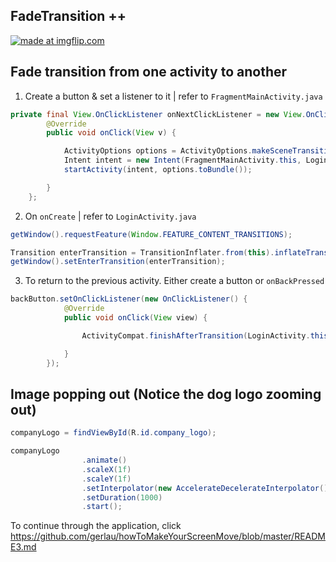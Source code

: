 ## FadeTransition ++ 

<a href="https://imgflip.com/gif/2vld69"><img src="https://i.imgflip.com/2vld69.gif" title="made at imgflip.com"/></a>

## Fade transition from one activity to another

1) Create a button & set a listener to it | refer to `FragmentMainActivity.java`
```java
private final View.OnClickListener onNextClickListener = new View.OnClickListener() {
        @Override
        public void onClick(View v) {

            ActivityOptions options = ActivityOptions.makeSceneTransitionAnimation(FragmentMainActivity.this);
            Intent intent = new Intent(FragmentMainActivity.this, LoginActivity.class);
            startActivity(intent, options.toBundle());

        }
    };
```

2) On `onCreate` | refer to `LoginActivity.java`
```java
getWindow().requestFeature(Window.FEATURE_CONTENT_TRANSITIONS);

Transition enterTransition = TransitionInflater.from(this).inflateTransition(R.transition.fade);
getWindow().setEnterTransition(enterTransition);
```

3) To return to the previous activity. Either create a button or `onBackPressed`
```java
backButton.setOnClickListener(new OnClickListener() {
            @Override
            public void onClick(View view) {

                ActivityCompat.finishAfterTransition(LoginActivity.this);

            }
        });
```

## Image popping out (Notice the dog logo zooming out)

```java
companyLogo = findViewById(R.id.company_logo);

companyLogo
                .animate()
                .scaleX(1f)
                .scaleY(1f)
                .setInterpolator(new AccelerateDecelerateInterpolator())
                .setDuration(1000)
                .start();
```

To continue through the application, click https://github.com/gerlau/howToMakeYourScreenMove/blob/master/README3.md

